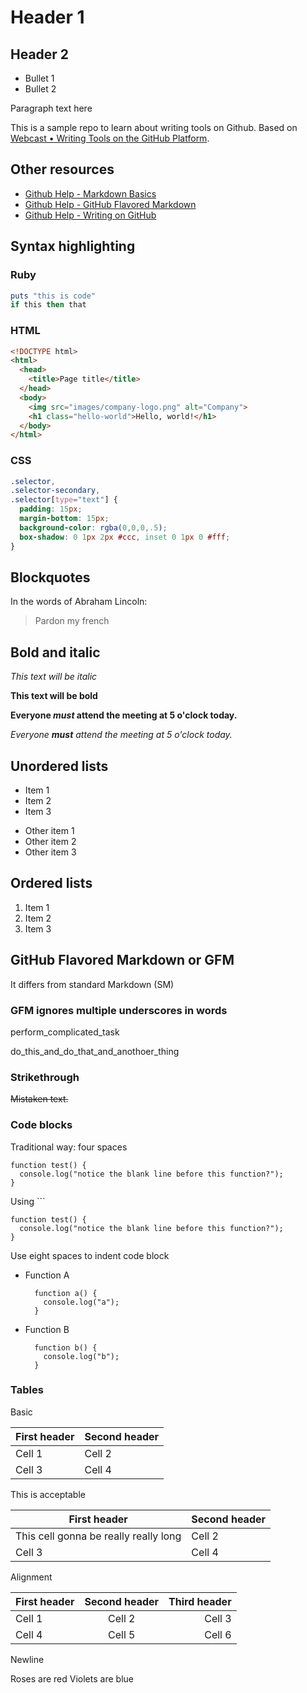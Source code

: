 # Header 1

## Header 2

* Bullet 1
* Bullet 2

Paragraph text here

This is a sample repo to learn about writing tools on Github. Based on [Webcast • Writing Tools on the GitHub Platform](https://www.youtube.com/watch?v=p8yKoPaDqiA).

## Other resources

* [Github Help - Markdown Basics](https://help.github.com/articles/markdown-basics)
* [Github Help - GitHub Flavored Markdown](https://help.github.com/articles/github-flavored-markdown)
* [Github Help - Writing on GitHub](https://help.github.com/articles/writing-on-github)

## Syntax highlighting

### Ruby

```ruby
puts "this is code"
if this then that
```

### HTML

```HTML
<!DOCTYPE html>
<html>
  <head>
    <title>Page title</title>
  </head>
  <body>
    <img src="images/company-logo.png" alt="Company">
    <h1 class="hello-world">Hello, world!</h1>
  </body>
</html>
```

### CSS

```css
.selector,
.selector-secondary,
.selector[type="text"] {
  padding: 15px;
  margin-bottom: 15px;
  background-color: rgba(0,0,0,.5);
  box-shadow: 0 1px 2px #ccc, inset 0 1px 0 #fff;
}
```

## Blockquotes

In the words of Abraham Lincoln:

> Pardon my french

## Bold and italic

*This text will be italic*

**This text will be bold**

**Everyone _must_ attend the meeting at 5 o'clock today.**

_Everyone **must** attend the meeting at 5 o'clock today._

## Unordered lists

* Item 1
* Item 2
* Item 3
- Other item 1
- Other item 2
- Other item 3

## Ordered lists

1. Item 1
2. Item 2
3. Item 3

## GitHub Flavored Markdown or GFM

It differs from standard Markdown (SM)

### GFM ignores multiple underscores in words

perform_complicated_task

do_this_and_do_that_and_anothoer_thing

### Strikethrough

~~Mistaken text.~~

### Code blocks

Traditional way: four spaces

    function test() {
      console.log("notice the blank line before this function?");
    }

Using ```

```
function test() {
  console.log("notice the blank line before this function?");
}
```

Use eight spaces to indent code block

* Function A

        function a() {
          console.log("a");
        }

* Function B

        function b() {
          console.log("b");
        }

### Tables

Basic

First header | Second header
-------------|--------------
Cell 1       | Cell 2
Cell 3       | Cell 4

This is acceptable

First header | Second header
---|---
This cell gonna be really really long | Cell 2
Cell 3 | Cell 4

Alignment

First header | Second header | Third header
:------------|:-------------:|------------:
Cell 1       | Cell 2        | Cell 3
Cell 4       | Cell 5        | Cell 6


Newline

Roses are red
Violets are blue


